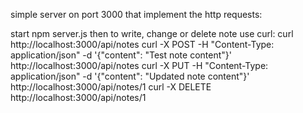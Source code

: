 simple server on port 3000 that implement the http requests:

start npm server.js
then to write, change or delete note use curl:
curl http://localhost:3000/api/notes
curl -X POST -H "Content-Type: application/json" -d '{"content": "Test note content"}' http://localhost:3000/api/notes
curl -X PUT -H "Content-Type: application/json" -d '{"content": "Updated note content"}' http://localhost:3000/api/notes/1
curl -X DELETE http://localhost:3000/api/notes/1



